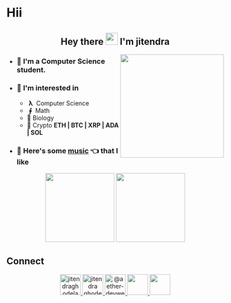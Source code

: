 # Hii
<h2 align="center">
  Hey there <img src="https://media.giphy.com/media/hvRJCLFzcasrR4ia7z/giphy.gif" width="28"> I'm jitendra
</h2>

<img align='right' src="https://cutt.ly/lnfmbqL" width="240">

- ### **🏫 I'm a Computer Science student.**
<!-- - ### ⚡ **I work as a Software Engineer at []()** -->
<!-- - ### 💼  -->
- ### 🤔 **I'm interested in**
    - &nbsp;**λ**&nbsp; Computer Science
    - &nbsp;**∮**&nbsp; Math
    - 🧠 Biology
    - 🔑 Crypto **ETH | BTC | XRP | ADA | SOL**
        
<!-- - ### 🦄 **I am working on a simple HTTP/1.1 Server - [hyperion](https://github.com/troglodytto/hyperion)** -->
<!-- - ### 🦄 **And I am working on a minimal x86 Kernel - [zeno](https://github.com/troglodytto/zeno)** -->
- ### 🎵 **Here's some [music](https://www.youtube.com/playlist?list=PLZwd9P-gZz-ztDDv8jvfFRSa2QX6eSanx) 👈 that I like**
    <!-- BLOG-POST-LIST:START -->
<!-- BLOG-POST-LIST:END -->

<!-- ## Pandora's Box 🔥 -->

<!-- <p align="center">
    <img height="48" width="48" src="https://cutt.ly/qhUXKYp" />
    <img height="48" width="48" src="https://cutt.ly/phUXVJx" />
    <img height="48" width="48" src="https://cutt.ly/1hUX1az" />
    <img height="48" width="48" src="https://cutt.ly/BvOKUon" />
    <img height="48" width="48" src="https://cutt.ly/0vOK6Xf" />
    <img height="48" width="48" src="https://cutt.ly/DhUX4hd" />
    <img height="48" width="48" src="https://cutt.ly/xhUCyFt" />
    <img height="48" width="48" src="https://cutt.ly/ohUXfm2" />
    <img height="48" width="48" src="https://cutt.ly/dhUZ9V9" />
    <img height="48" width="48" src="https://www.vectorlogo.zone/logos/mysql/mysql-icon.svg" />
    <img height="48" width="48" src="https://www.vectorlogo.zone/logos/postgresql/postgresql-icon.svg" />
    <img height="48" width="48" src="https://www.vectorlogo.zone/logos/mongodb/mongodb-icon.svg" />
    <img height="48" width="48" src="https://www.vectorlogo.zone/logos/google_cloud/google_cloud-icon.svg" />
    <img height="48" width="48" src="https://www.vectorlogo.zone/logos/graphql/graphql-icon.svg" />
    <img height="48" width="48" src="https://www.vectorlogo.zone/logos/ethereum/ethereum-icon.svg" />    
</p>
 -->

<!-- ## Learning goals 👓 -->

<!-- <p align="center">
    <img height="48" width="48" src="https://cutt.ly/kvOLjhg" />
    <img height="48" width="48" src="https://cutt.ly/DhUXg0n" />
    <img height="48" width="48" src="https://www.vectorlogo.zone/logos/android/android-icon.svg" />
    <img height="48" width="48" src="https://cutt.ly/ohUXkQ6" />
    <img height="48" width="48" src="https://www.vectorlogo.zone/logos/kotlinlang/kotlinlang-icon.svg" />
    <img height="48" width="48" src="https://cutt.ly/jmyM6jn" />
    <img height="48" width="48" src="https://www.vectorlogo.zone/logos/elixir-lang/elixir-lang-icon.svg" />
    <img height="48" width="48" src="https://www.vectorlogo.zone/logos/firebase/firebase-icon.svg" />
    <img height="48" width="48" src="https://graphql-engine-cdn.hasura.io/img/hasura_icon_black.svg" />
    <img height="48" width="48" src="https://www.vectorlogo.zone/logos/kubernetes/kubernetes-icon.svg" />
</p>
 -->

<p align="center">
<img height="160" src="https://github-readme-stats.vercel.app/api?username=jitendraghodela&count_private=true&show_icons=true&hide=issues&theme=vue&custom_title=My%20Github%20Stats&border_color=41b883&border_radius=18"></img>
<img height="160" src="https://github-readme-stats.vercel.app/api/top-langs?username=jitendraghodela&show_icons=true&locale=en&layout=compact&hide=php,html,scss&theme=vue&border_color=41b883&border_radius=18"></img>
</p>

## Connect
<p align="center">
  <a href="https://twitter.com/jitendraghodela" target="blank">
    <img src="https://cutt.ly/mnfmrxh" alt="jitendraghodela" height="48" />
  </a>
  <a href="https://instagram.com/jitendra.ghodela" target="blank">
    <img src="https://cutt.ly/CnfmoSv" alt="jitendra ghodela" height="48" />
  </a>
  <a href="https://medium.com/@jitendraghodela" target="blank">
    <img src="https://cutt.ly/gnfmabL" alt="@aether-devweb" height="48" />
  </a>
  <a href="https://dev.to/jitendraghodela">
    <img src="https://d2fltix0v2e0sb.cloudfront.net/dev-rainbow.svg" height="48" />
  <a/>
  <a href="https://gitlab.com/jitendraghodela">
    <img src="https://www.vectorlogo.zone/logos/gitlab/gitlab-icon.svg" height="48" />
  <a/>
</p>
